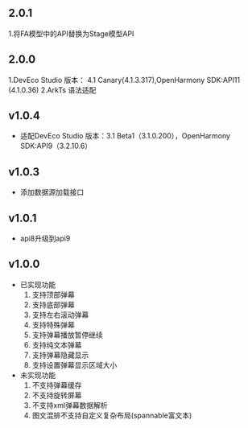 ## 2.0.1

1.将FA模型中的API替换为Stage模型API

## 2.0.0

1.DevEco Studio 版本： 4.1 Canary(4.1.3.317),OpenHarmony SDK:API11 (4.1.0.36)
2.ArkTs 语法适配

## v1.0.4

- 适配DevEco Studio 版本：3.1 Beta1（3.1.0.200），OpenHarmony SDK:API9（3.2.10.6）

## v1.0.3

- 添加数据源加载接口

## v1.0.1

- api8升级到api9

## v1.0.0

- 已实现功能
  1. 支持顶部弹幕
  2. 支持底部弹幕
  3. 支持左右滚动弹幕
  4. 支持特殊弹幕
  5. 支持弹幕播放暂停继续
  6. 支持纯文本弹幕
  7. 支持弹幕隐藏显示
  8. 支持设置弹幕显示区域大小
- 未实现功能
  1. 不支持弹幕缓存
  2. 不支持旋转屏幕
  3. 不支持xml弹幕数据解析
  4. 图文混排不支持自定义复杂布局(spannable富文本)